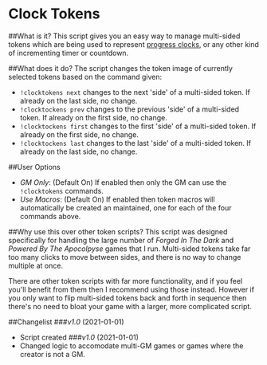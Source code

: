 # Clock Tokens

##What is it?
This script gives you an easy way to manage multi-sided tokens which are being used to represent [progress clocks](http://bladesinthedark.com/progress-clocks), or any other kind of incrementing timer or countdown.

##What does it do?
The script changes the token image of currently selected tokens based on the command given:
* ``!clocktokens next`` changes to the next 'side' of a multi-sided token. If already on the last side, no change.
* ``!clocktockens prev`` changes to the previous 'side' of a multi-sided token. If already on the first side, no change.
* ``!clocktockens first`` changes to the first 'side' of a multi-sided token. If already on the first side, no change.
* ``!clocktockens last`` changes to the last 'side' of a multi-sided token. If already on the last side, no change.

##User Options
* _GM Only_: (Default On) If enabled then only the GM can use the ``!clocktokens`` commands.
* _Use Macros_: (Default On) If enabled then token macros will automatically be created an maintained, one for each of the four commands above.

##Why use this over other token scripts?
This script was designed specifically for handling the large number of _Forged In The Dark_ and _Powered By The Apocolpyse_ games that I run. Multi-sided tokens take far too many clicks to move between sides, and there is no way to change multiple at once.

There are other token scripts with far more functionality, and if you feel you'll benefit from them then I recommend using those instead. However if you only want to flip multi-sided tokens back and forth in sequence then there's no need to bloat your game with a larger, more complicated script.

##Changelist
###_v1.0_ (2021-01-01)
* Script created
###_v1.0_ (2021-01-01)
* Changed logic to accomodate multi-GM games or games where the creator is not a GM.
